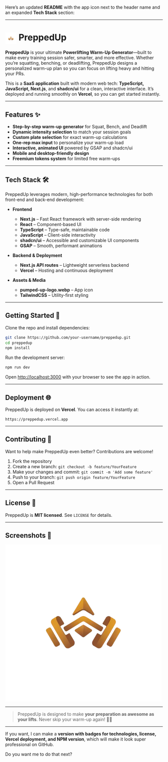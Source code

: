 Here’s an updated **README** with the app icon next to the header name and an expanded **Tech Stack** section:

---

# <img src="./public/pumped-up-logo.webp" width="36" height="36" style="vertical-align: middle" /> PreppedUp

**PreppedUp** is your ultimate **Powerlifting Warm-Up Generator**—built to make every training session safer, smarter, and more effective. Whether you’re squatting, benching, or deadlifting, PreppedUp designs a personalized warm-up plan so you can focus on lifting heavy and hitting your PRs.

This is a **SaaS application** built with modern web tech: **TypeScript, JavaScript, Next.js**, and **shadcn/ui** for a clean, interactive interface. It’s deployed and running smoothly on **Vercel**, so you can get started instantly.

---

## Features ✨

- **Step-by-step warm-up generator** for Squat, Bench, and Deadlift
- **Dynamic intensity selection** to match your session goals
- **Custom plate selection** for exact warm-up calculations
- **One-rep max input** to personalize your warm-up load
- **Interactive, animated UI** powered by GSAP and shadcn/ui
- **Mobile and desktop-friendly design**
- **Freemium tokens system** for limited free warm-ups

---

## Tech Stack 🛠️

PreppedUp leverages modern, high-performance technologies for both front-end and back-end development:

- **Frontend**

  - **Next.js** – Fast React framework with server-side rendering
  - **React** – Component-based UI
  - **TypeScript** – Type-safe, maintainable code
  - **JavaScript** – Client-side interactivity
  - **shadcn/ui** – Accessible and customizable UI components
  - **GSAP** – Smooth, performant animations

- **Backend & Deployment**

  - **Next.js API routes** – Lightweight serverless backend
  - **Vercel** – Hosting and continuous deployment

- **Assets & Media**

  - **pumped-up-logo.webp** – App icon
  - **TailwindCSS** – Utility-first styling

---

## Getting Started 🚀

Clone the repo and install dependencies:

```bash
git clone https://github.com/your-username/preppedup.git
cd preppedup
npm install
```

Run the development server:

```bash
npm run dev
```

Open [http://localhost:3000](http://localhost:3000) with your browser to see the app in action.

---

## Deployment 🌐

PreppedUp is deployed on **Vercel**. You can access it instantly at:

```
https://preppedup.vercel.app
```

---

## Contributing 🤝

Want to help make PreppedUp even better? Contributions are welcome!

1. Fork the repository
2. Create a new branch: `git checkout -b feature/YourFeature`
3. Make your changes and commit: `git commit -m 'Add some feature'`
4. Push to your branch: `git push origin feature/YourFeature`
5. Open a Pull Request

---

## License 📝

PreppedUp is **MIT licensed**. See `LICENSE` for details.

---

## Screenshots 📸

![PreppedUp Screenshot](./public/pumped-up-logo.webp)

---

> PreppedUp is designed to make **your preparation as awesome as your lifts**. Never skip your warm-up again! 💪🔥

---

If you want, I can make a **version with badges for technologies, license, Vercel deployment, and NPM version**, which will make it look super professional on GitHub.

Do you want me to do that next?
